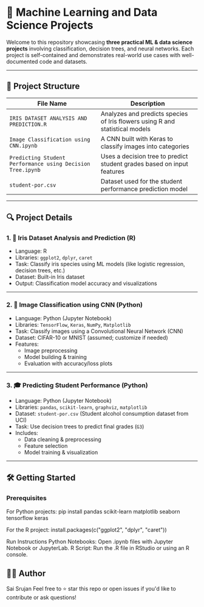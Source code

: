 # 🧠 Machine Learning and Data Science Projects

Welcome to this repository showcasing **three practical ML & data science projects** involving classification, decision trees, and neural networks. Each project is self-contained and demonstrates real-world use cases with well-documented code and datasets.

---

## 📁 Project Structure

| File Name                                         | Description                                                                 |
|--------------------------------------------------|-----------------------------------------------------------------------------|
| `IRIS DATASET ANALYSIS AND PREDICTION.R`         | Analyzes and predicts species of Iris flowers using R and statistical models |
| `Image Classification using CNN.ipynb`           | A CNN built with Keras to classify images into categories                   |
| `Predicting Student Performance using Decision Tree.ipynb` | Uses a decision tree to predict student grades based on input features     |
| `student-por.csv`                                | Dataset used for the student performance prediction model                   |

---

## 🔍 Project Details

### 1. 🌸 Iris Dataset Analysis and Prediction (R)
- Language: R
- Libraries: `ggplot2`, `dplyr`, `caret`
- Task: Classify iris species using ML models (like logistic regression, decision trees, etc.)
- Dataset: Built-in Iris dataset
- Output: Classification model accuracy and visualizations

---

### 2. 🧠 Image Classification using CNN (Python)
- Language: Python (Jupyter Notebook)
- Libraries: `TensorFlow`, `Keras`, `NumPy`, `Matplotlib`
- Task: Classify images using a Convolutional Neural Network (CNN)
- Dataset: CIFAR-10 or MNIST (assumed; customize if needed)
- Features: 
  - Image preprocessing
  - Model building & training
  - Evaluation with accuracy/loss plots

---

### 3. 🎓 Predicting Student Performance (Python)
- Language: Python (Jupyter Notebook)
- Libraries: `pandas`, `scikit-learn`, `graphviz`, `matplotlib`
- Dataset: `student-por.csv` (Student alcohol consumption dataset from UCI)
- Task: Use decision trees to predict final grades (`G3`)
- Includes:
  - Data cleaning & preprocessing
  - Feature selection
  - Model training & visualization

---

## 🛠️ Getting Started

### Prerequisites

For Python projects:
pip install pandas scikit-learn matplotlib seaborn tensorflow keras

For the R project:
install.packages(c("ggplot2", "dplyr", "caret"))

Run Instructions
Python Notebooks: Open .ipynb files with Jupyter Notebook or JupyterLab.
R Script: Run the .R file in RStudio or using an R console.

## 🙋‍♂️ Author
Sai Srujan
Feel free to ⭐ star this repo or open issues if you'd like to contribute or ask questions!
